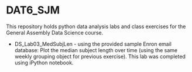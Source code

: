 DAT6_SJM
========

This repository holds python data analysis labs and class exercises for the General Assembly Data Science course. 

 * DS_Lab03_MedSubjLen - using the provided sample Enron email database: Plot the median subject length over time (using the same weekly grouping object for previous exercise). This lab was completed using iPython notebook.

